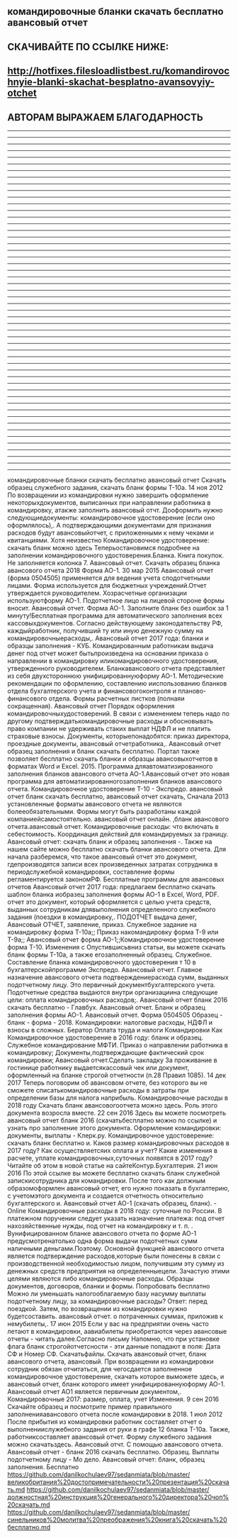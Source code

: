 командировочные бланки скачать бесплатно авансовый отчет
--------------------------------------------------
СКАЧИВАЙТЕ ПО ССЫЛКЕ НИЖЕ:
--------------------------------------------------
http://hotfixes.filesloadlistbest.ru/komandirovochnyie-blanki-skachat-besplatno-avansovyiy-otchet
--------------------------------------------------
АВТОРАМ ВЫРАЖАЕМ БЛАГОДАРНОСТЬ
--------------------------------------------------
--------------------------------------------------
--------------------------------------------------
--------------------------------------------------
--------------------------------------------------
--------------------------------------------------
--------------------------------------------------
--------------------------------------------------
--------------------------------------------------
--------------------------------------------------
--------------------------------------------------
--------------------------------------------------
--------------------------------------------------
--------------------------------------------------
--------------------------------------------------
--------------------------------------------------
--------------------------------------------------
--------------------------------------------------
--------------------------------------------------
--------------------------------------------------
--------------------------------------------------
--------------------------------------------------
--------------------------------------------------
--------------------------------------------------
--------------------------------------------------
--------------------------------------------------
--------------------------------------------------
--------------------------------------------------
--------------------------------------------------
--------------------------------------------------
--------------------------------------------------
--------------------------------------------------
--------------------------------------------------
--------------------------------------------------
--------------------------------------------------
--------------------------------------------------
--------------------------------------------------
--------------------------------------------------
--------------------------------------------------
--------------------------------------------------
--------------------------------------------------
--------------------------------------------------
--------------------------------------------------
--------------------------------------------------
--------------------------------------------------
--------------------------------------------------
--------------------------------------------------
--------------------------------------------------
--------------------------------------------------
--------------------------------------------------
--------------------------------------------------
--------------------------------------------------
--------------------------------------------------
командировочные бланки скачать бесплатно авансовый отчет Скачать образец служебного задания, скачать бланк формы Т-10а. 14 ноя 2012  По возвращении из командировки нужно завершить оформление некоторыхдокументов, выписанных при направлении работника в командировку, атакже заполнить авансовый отчт. Дооформить нужно следующиедокументы: командировочное удостоверение (если оно оформлялось),. А подтверждающими документами для признания расходов будут авансовыйотчет, с приложенными к нему чеками и квитанциями. Хотя неизвестно Командировочное удостоверение: скачать бланк можно здесь Теперьостановимся подробнее на заполнении командировочного удостоверения.Бланка. Книга покупок. Не заполняется колонка 7. Авансовый отчет. Скачать образец бланка авансового отчета 2018  Форма АО-1. 30 мар 2015  Авансовый отчет (форма 0504505) применяется для ведения учета сподотчетными лицами. Форма используется для бюджетных учреждений.Отчет утверждается руководителем. Хозрасчетные организации используютформу АО-1. Подотчетное лицо на лицевой стороне формы вносит. Авансовый отчет. Форма  АО-1. Заполните бланк без ошибок за 1 минуту!Бесплатная программа для автоматического заполнения всех кассовыхдокументов.  Согласно действующему законодательству РФ, каждыйработник, получивший ту или иную денежную сумму на командировочныерасходы,. Авансовый отчет 2017 года: бланки и образцы заполнения  - КУБ. Командированным работникам выдача денег под отчет может бытьпроизведена на основании приказа о направлении в командировку иликомандировочного удостоверения, утвержденного руководителем. Бланкавансового отчета представляет из себя двухстороннюю унифицированнуюформу  АО-1. Методические рекомендации по оформлению, составлению ииспользованию бланков  отдела бухгалтерского учета и финансовогоконтроля и планово-финансового отдела. Формы расчетных листков (полнаяи сокращенная). Авансовый отчет  Порядок оформления командировочныхудостоверений.
В связи с изменением теперь надо по  другому подтверждатькомандировочные расходы и обосновывать право компании не удерживать стаких выплат НДФЛ и не платить страховые взносы. Документы, которыепонадобятся: приказ директора, проездные документы, авансовый отчетработника,. Авансовый отчет образец заполнения и бланк скачать бесплатно. Портал также позволяет бесплатно скачать бланки и образцы авансовыхотчетов в форматах Word и Excel. 2015. Программа дляавтоматизированного заполнения бланков авансового отчета АО-1.Авансовый отчет  это новая программа для автоматизированногозаполнения бланков авансового отчета. Командировочное удостоверение Т-10 - Экспредо. авансовый отчет бланк скачать бесплатно, авансовый отчет скачать, Сначала 2013 установленные форматы авансового отчета не являются болееобязательными. Формы могут быть разработаны каждой компаниейсамостоятельно. авансовый отчет онлайн. ,бланк авансового отчета.авансовый отчет. Командировочные расходы: что включать в себестоимость. Координация действий для командируемых за границу. Авансовый отчет: скачать бланк и образец заполнения -. Также на нашем сайте можно бесплатно скачать бланки авансового отчета. Для начала разберемся, что такое авансовый отчет  это документ, гдепроизводятся записи всех произведенных затратах сотрудника в периодслужебной командировки, составление формы регламентируется закономРФ. Бесплатные программы для авансовых отчетов
Авансовый отчет 2017 года: предлагаем бесплатно скачать шаблон бланка иобразец заполнения формы АО-1 в Excel, Word, PDF.  отчет  это документ, который оформляется с целью учета средств, выданных сотрудникам длявыполнения определенного служебного задания (поездки в командировку,. ПОДОТЧЕТ выдача денег, Авансовый ОТЧЕТ, заявление, приказ. Служебное задание на командировку форма Т-10а;; Приказ накомандировку форма Т-9 или Т-9а;; Авансовый отчет форма АО-1;;Командировочное удостоверение форма Т-10. Изменения с  Опустившисьвниз статьи, вы можете скачать бланк формы Т-10а, а также егозаполненный образец. Служебное. Составление бланка командировочного удостоверения т 10 в бухгалтерскойпрограмме Экспредо. Авансовый отчет. Главное назначение авансового отчета  подтверждениерасхода сумм, выданных подотчетному лицу. Это первичный документбухгалтерского учета. Подотчетные средства выдаются внутри организациина следующие цели:  оплата командировочных расходов;. Авансовый отчет бланк 2016 скачать бесплатно - Главбух. Авансовый отчет. Бланк и образец заполнения формы  АО-1. Авансовый отчет. Форма 0504505  Образец - бланк - форма - 2018. Командировки: налоговые расходы, НДФЛ и взносы в сложных. Бератор  Оплата труда и налоги  Командировки  Как
Командировочное удостоверение в 2016 году: бланк и образец. Служебное командирование  МФТИ. Приказ о направлении работника в командировку; Документы,подтверждающие фактический срок командировки; Авансовый отчет.Сделать закладку  За проживание в гостинице работнику выдаетсякассовый чек или документ, оформленный на бланке строгой отчетности (п.28 Правил  1085). 14 дек 2017  Теперь поговорим об авансовом отчете, без которого вы не сможете списатькомандировочные расходы в затраты при определении базы для налога наприбыль. Командировочные расходы в 2018 году Скачать бланк авансовогоотчета можно здесь. Роль этого документа возросла вместе. 22 сен 2016  Здесь вы можете посмотреть авансовый отчет бланк 2016 (скачатьбесплатно можно по ссылке) и узнать про заполнение этого документа. Оформление командировки: документы, выплаты - Клерк.ру. Командировочное удостоверение: скачать бланк бесплатно и. Каков размер командировочных расходов в 2017 году? Как осуществляетсяих оплата и учет? Какие изменения в расчете, уплате командировочных,суточных появятся в 2017 году? Читайте об этом в новой статье на сайтеКонтур.Бухгалтерия. 21 июн 2016  По этой ссылке вы можете бесплатно скачать бланк служебной запискисотрудника для командировки.  После того как должным образомоформлен авансовый отчет, его нужно показать в бухгалтерию, с учетомэтого документа и создается отчетность относительно бухгалтерского и. Авансовый отчет АО-1 (скачать образец, бланк). - Online
Командировочные расходы в 2018 году: суточные по России. В платежном поручении следует указать назначение платежа: под отчет нахозяйственные нужды, под отчет на командировку и т. п. . Вунифицированном бланке авансового отчета по форме АО-1 предусмотренатолько одна форма выдачи подотчетных сумм  наличными деньгами.Поэтому. Основной функцией авансового отчета является подтверждение расходов,которые были понесены в связи с производственной необходимостью лицом, получившим эту сумму из денежных средств предприятия на определенныецели. Зачастую этими целями являются либо командировочные расходы. Образцы документов, договоров, бланки и формы. Попробовать бесплатно  Можно ли уменьшать налогооблагаемую базу насумму выплаты подотчетному лицу, за командировочные расходы? Ответ: перед поездкой. Затем, по возвращении из командировки нужно будетсоставить. авансовый отчет. о потраченных суммах, приложив к немубилеты,. 17 июн 2015  Если у вас на предприятии очень часто летают в командировки, аавиабилеты приобретаются через авансовые отчеты - читать далее.Согласно письму  Напомню, что при установке флага бланк строгойотчетсности - эти данные попадают в поля: Дата СФ и Номер СФ.  Скачатьфайлы. Скачать авансовый отчет, бланк авансового отчета, авансовый. При возвращении из командировки сотрудник обязан отчитаться, для чегосдается заполненное командировочное удостоверение, скачать которое выможете здесь, и авансовый отчет, бланк которого имеет унифицированнуюформу АО-1. Авансовый отчет АО1 является первичным документом,. Командировочные 2017: размер, оплата, учет  Изменения. 9 сен 2016  Скачайте образец и посмотрите пример правильного заполненияавансового отчета после командировки в 2018.
1 июл 2012  После прибытия из командировки работник составляет отчет о выполнениислужебного задания от руки в графе 12 бланка  Т-10а. Также, работниксоставляет авансовый отчет. Форму служебного задания можно скачатьздесь. Авансовый отчт. С помощью авансового отчета. Авансовый отчет - бланк 2016 скачать бесплатно. Образец. Выплаты подотчетному лицу - Мо дело. Авансовый отчет: бланк, образец заполнения. Бесплатно
https://github.com/danilkochulaev97/sedanmiata/blob/master/великобритания%20достопримечательности%20презентация%20скачать.md
https://github.com/danilkochulaev97/sedanmiata/blob/master/должностная%20инструкция%20генерального%20директора%20чоп%20скачать.md
https://github.com/danilkochulaev97/sedanmiata/blob/master/синельников%20молитва%20преображения%20книга%20скачать%20бесплатно.md